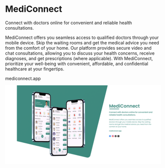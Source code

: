 # MediConnect

Connect with doctors online for convenient and reliable health consultations.

MediConnect offers you seamless access to qualified doctors through your mobile device. Skip the waiting rooms and get the medical advice you need from the comfort of your home. Our platform provides secure video and chat consultations, allowing you to discuss your health concerns, receive diagnoses, and get prescriptions (where applicable). With MediConnect, prioritize your well-being with convenient, affordable, and confidential healthcare at your fingertips.

mediconnect.app

![Banner Ad](banner.png)
